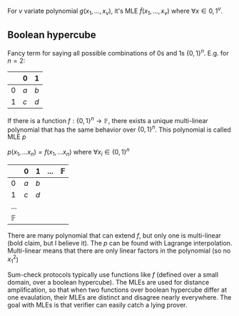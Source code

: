 For $v$ variate polynomial $g(x_1, \ldots, x_v)$, it's MLE $\tilde{f}(x_1, \ldots, x_v)$ where
$\forall x \in {0, 1}^v$.

## Boolean hypercube

Fancy term for saying all possible combinations of 0s and 1s $\{0, 1\}^n$. E.g. for $n = 2$:

|     | 0   | 1   |
| --- | --- | --- |
| 0   | $a$ | $b$ |
| 1   | $c$ | $d$ |

If there is a function $f: \{0, 1\}^n \rightarrow \mathbb{F}$, there exists a unique multi-linear polynomial that has the same behavior over $\{0, 1\}^n$. This polynomial is called MLE $p$

$p(x_1, \ldots x_n) = f(x_1, \ldots x_n)$ where $\forall x_i \in \{0, 1\}^n$

|              | 0   | 1   | ... | $\mathbb{F}$ |
| ------------ | --- | --- | --- | ------------ |
| 0            | $a$ | $b$ |     |
| 1            | $c$ | $d$ |     |
| ...          |     |     |     |
| $\mathbb{F}$ |
There are many polynomial that can extend $f$, but only one is
multi-linear (bold claim, but I believe it). The $p$ can be found with
Lagrange interpolation. Multi-linear means that there are only
linear factors in the polynomial (so no $x_1^2$)

Sum-check protocols typically use functions like $f$ (defined over a
small domain, over a boolean hypercube). The MLEs are used for
distance amplification, so that when two functions over boolean
hypercube differ at one evaulation, their MLEs are distinct and
disagree nearly everywhere. The goal with MLEs is that verifier can
easily catch a lying prover.
